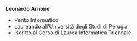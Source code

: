 <!---- 👋 Hi, I’m @LeonardoArnone
- 👀 I’m interested in ...
- 🌱 I’m currently learning ...
- 💞️ I’m looking to collaborate on ...
- 📫 How to reach me ...--->
__Leonardo Arnone__
- Perito Informatico
- Laureando all'Università degli Studi di Perugia
- Iscritto al Corso di Laurea Informatica Triennale

<!---
LeonardoArnone/LeonardoArnone is a ✨ special ✨ repository because its `README.md` (this file) appears on your GitHub profile.
You can click the Preview link to take a look at your changes.
--->
